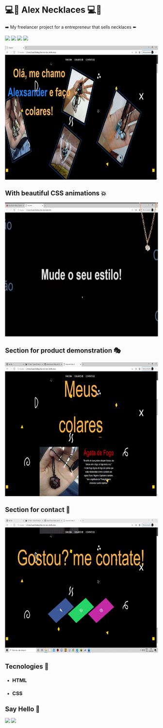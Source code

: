 # 💻📱 Alex Necklaces 💻📱
➡️ My freelancer project for a entrepreneur that sells necklaces ⬅️ 

![](https://img.shields.io/github/languages/count/GustavoSouza12/Alex-Necklaces)
![](https://img.shields.io/github/languages/top/GustavoSouza12/Alex-Necklaces)
![](https://img.shields.io/github/last-commit/GustavoSouza12/Alex-Necklaces)
![](https://img.shields.io/github/repo-size/GustavoSouza12/Alex-Necklaces)

<p align="center">
    <kbd>
        <img width="700" height="440" src="https://github.com/GustavoSouza12/Alex-Necklaces/blob/master/gif/alexMainImage.png">
    </kbd>
</p>

## With beautiful CSS animations 💥 

<p align="center">
  <kbd>
      <img width="700" height="440" src="https://github.com/GustavoSouza12/Alex-Necklaces/blob/master/gif/landingPageGif.gif" alt="animated" />
  </kbd> 
</p>

## Section for product demonstration 🎭

<p align="center">
  <kbd>
      <img width="700" height="440" src="https://github.com/GustavoSouza12/Alex-Necklaces/blob/master/gif/alexNecklace.png" alt="animated" />
  </kbd> 
</p>

## Section for contact 📧

<p align="center">
  <kbd>
      <img width="700" height="440" src="https://github.com/GustavoSouza12/Alex-Necklaces/blob/master/gif/alexContact.png" alt="animated" />
  </kbd> 
</p>

## Tecnologies 🚀 

<ul>
    <li><h3>HTML</h3></li>
    <li><h3>CSS</h3></li>
</ul>

## Say Hello 👋

<p>
<a href=https://www.linkedin.com/in/gustavo-souza-4382041a2/"><img src="https://img.shields.io/badge/linkedin-%230077B5.svg?&style=for-the-badge&logo=linkedin&logoColor=white" height=25></a> 
<a href="https://www.instagram.com/gstdev1/"><img src="https://img.shields.io/badge/instagram-%23E4405F.svg?&style=for-the-badge&logo=instagram&logoColor=white" height=25></a>
</p>
